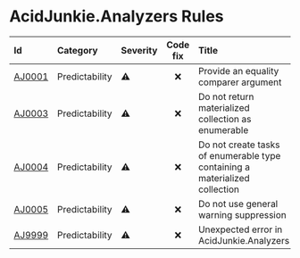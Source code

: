 # AcidJunkie.Analyzers Rules

| Id                                                                                             | Category       | Severity | Code fix | Title                                                                       |
|:-----------------------------------------------------------------------------------------------|:---------------|:---------|:--------:|:----------------------------------------------------------------------------|
| [AJ0001](https://github.com/AcidJunkie303/AcidJunkie.Analyzers/blob/main/docs/Rules/AJ0001.md) | Predictability | ⚠️       |    ❌     | Provide an equality comparer argument                                       | 
| [AJ0003](https://github.com/AcidJunkie303/AcidJunkie.Analyzers/blob/main/docs/Rules/AJ0003.md) | Predictability | ⚠️       |    ❌     | Do not return materialized collection as enumerable                         | 
| [AJ0004](https://github.com/AcidJunkie303/AcidJunkie.Analyzers/blob/main/docs/Rules/AJ0004.md) | Predictability | ⚠️       |    ❌     | Do not create tasks of enumerable type containing a materialized collection | 
| [AJ0005](https://github.com/AcidJunkie303/AcidJunkie.Analyzers/blob/main/docs/Rules/AJ0005.md) | Predictability | ⚠️       |    ❌     | Do not use general warning suppression                                      | 
| [AJ9999](https://github.com/AcidJunkie303/AcidJunkie.Analyzers/blob/main/docs/Rules/AJ9999.md) | Predictability | ⚠️       |    ❌     | Unexpected error in AcidJunkie.Analyzers                                    | 

